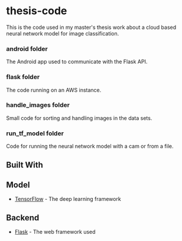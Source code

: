 # thesis-code
This is the code used in my master's thesis work about a cloud based neural network model for image classification. 
### android folder
The Android app used to communicate with the Flask API.
### flask folder 
The code running on an AWS instance.
### handle_images folder
Small code for sorting and handling images in the data sets.
### run_tf_model folder 
Code for running the neural network model with a cam or from a file. 

## Built With
## Model 
* [TensorFlow](https://www.tensorflow.org/) - The deep learning framework 

## Backend 
* [Flask](http://flask.pocoo.org/) - The web framework used
